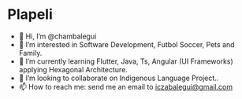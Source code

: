 # Plapeli

- 👋 Hi, I’m @chambalegui
- 👀 I’m interested in Software Development, Futbol Soccer, Pets and Family.
- 🌱 I’m currently learning Flutter, Java, Ts, Angular (UI Frameworks) applying Hexagonal Architecture.
- 💞️ I’m looking to collaborate on Indigenous Language Project..
- 📫 How to reach me: send me an email to iczabalegui@gmail.com

